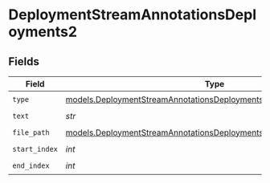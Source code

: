 # DeploymentStreamAnnotationsDeployments2


## Fields

| Field                                                                                                                                            | Type                                                                                                                                             | Required                                                                                                                                         | Description                                                                                                                                      |
| ------------------------------------------------------------------------------------------------------------------------------------------------ | ------------------------------------------------------------------------------------------------------------------------------------------------ | ------------------------------------------------------------------------------------------------------------------------------------------------ | ------------------------------------------------------------------------------------------------------------------------------------------------ |
| `type`                                                                                                                                           | [models.DeploymentStreamAnnotationsDeploymentsRequestRequestBodyType](../models/deploymentstreamannotationsdeploymentsrequestrequestbodytype.md) | :heavy_check_mark:                                                                                                                               | N/A                                                                                                                                              |
| `text`                                                                                                                                           | *str*                                                                                                                                            | :heavy_check_mark:                                                                                                                               | N/A                                                                                                                                              |
| `file_path`                                                                                                                                      | [models.DeploymentStreamAnnotationsDeploymentsFilePath](../models/deploymentstreamannotationsdeploymentsfilepath.md)                             | :heavy_check_mark:                                                                                                                               | N/A                                                                                                                                              |
| `start_index`                                                                                                                                    | *int*                                                                                                                                            | :heavy_check_mark:                                                                                                                               | N/A                                                                                                                                              |
| `end_index`                                                                                                                                      | *int*                                                                                                                                            | :heavy_check_mark:                                                                                                                               | N/A                                                                                                                                              |